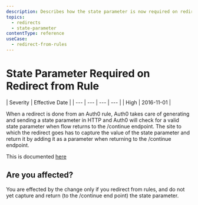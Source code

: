 ```yaml
---
description: Describes how the state parameter is now required on redirects from Rules.
topics:
  - redirects
  - state-parameter
contentType: reference
useCase:
  - redirect-from-rules
---
```

# State Parameter Required on Redirect from Rule

| Severity | Effective Date |
| --- | --- | --- | --- |
| High | 2016-11-01 |

When a redirect is done from an Auth0 rule, Auth0 takes care of generating and sending a state parameter in HTTP and Auth0 will check for a valid state parameter when flow returns to the /continue endpoint.  The site to which the redirect goes has to capture the value of the state parameter and return it by adding it as a parameter when returning to the /continue endpoint.

This is documented [here](/rules/redirect#what-to-do-after-redirecting)

## Are you affected?

You are effected by the change only if you redirect from rules, and do not yet capture and return (to the /continue end point) the state parameter.
